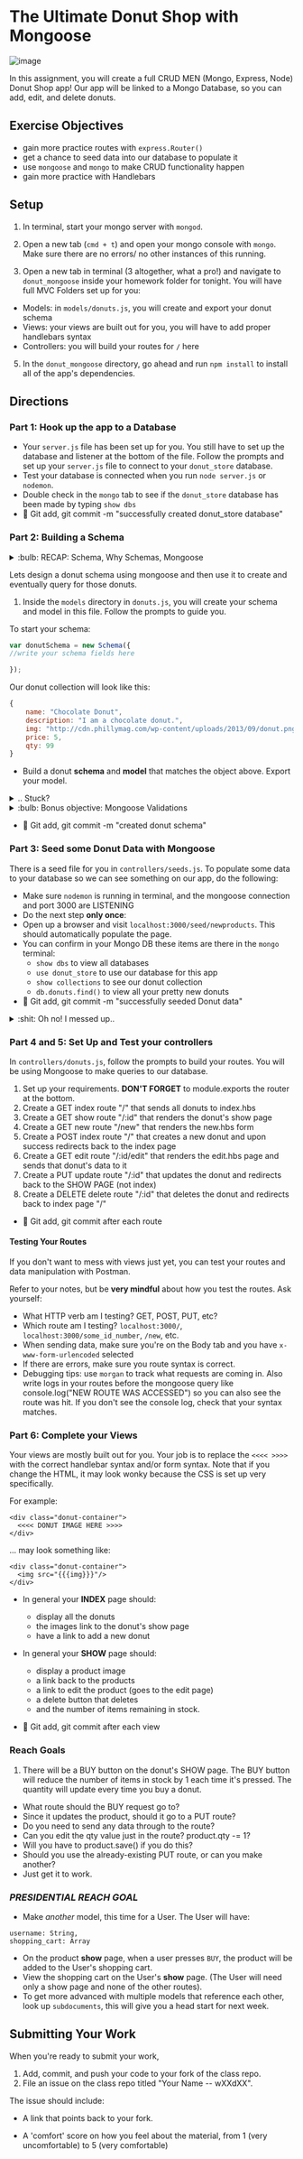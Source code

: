 # The Ultimate Donut Shop with Mongoose

![image](http://31.media.tumblr.com/6d5759ab02bb764c82e4577e3ba4af24/tumblr_nphj7tR2ZK1u3ihpao1_400.gif)

In this assignment, you will create a full CRUD MEN (Mongo, Express, Node) Donut Shop app! Our app will be linked to a Mongo Database, so you can add, edit, and delete donuts.

## Exercise Objectives
- gain more practice routes with `express.Router()`
- get a chance to seed data into our database to populate it
- use `mongoose` and `mongo` to make CRUD functionality happen
- gain more practice with Handlebars

## Setup
1. In terminal, start your mongo server with `mongod`.

2. Open a new tab (`cmd + t`) and open your mongo console with `mongo`. Make sure there are no errors/ no other instances of this running.

3. Open a new tab in terminal (3 altogether, what a pro!) and navigate to `donut_mongoose` inside your homework folder for tonight. You will have full MVC Folders set up for you:

  - Models: in `models/donuts.js`, you will create and export your donut schema
  - Views: your views are built out for you, you will have to add proper handlebars syntax
  - Controllers: you will build your routes for `/` here

5. In the `donut_mongoose` directory, go ahead and run `npm install` to install all of the app's dependencies.

## Directions

### Part 1: Hook up the app to a Database

- Your `server.js` file has been set up for you. You still have to set up the database and listener at the bottom of the file. Follow the prompts and set up your `server.js` file to connect to your `donut_store` database.
- Test your database is connected when you run `node server.js` or `nodemon`.
- Double check in the `mongo` tab to see if the `donut_store` database has been made by typing `show dbs`
- :dart: Git add, git commit -m "successfully created donut_store database"


### Part 2: Building a Schema

<details><summary>:bulb: RECAP: Schema, Why Schemas, Mongoose</summary>
#### What is a schema?

A schema is a way to organize, ahead of time, what a group of data is going to look like. This can be at various levels of a database depending on what kind of databases you are using.

Mongo, is schema-less on the database level. It doesn't care what the data looks like and will take in virtually anything as long as it's syntactically correct.

#### Why they are important

Even when you are using mongo, an inherently schema-less database, a schema can be very helpful. It helps control what is going into the database so that you can both know what is going into it, and to make validations.

#### Mongoose

This is where mongoose comes in. Instead of making sure everything we are putting into our database makes sense and conforms to some type of structure manually, mongoose allows us to define schemas. Mongoose, in the background, can enforce these schemas (as strictly as you like) in order to make sense of the data going into the database and to allow validation. It provides powerful and simple to use tools to do this.
</details>


Lets design a donut schema using mongoose and then use it to create and eventually query for those donuts.

1. Inside the `models` directory in `donuts.js`, you will create your schema and model in this file. Follow the prompts to guide you.

To start your schema:
```javascript
var donutSchema = new Schema({
//write your schema fields here

});
```

Our donut collection will look like this:

``` javascript
{
    name: "Chocolate Donut",
    description: "I am a chocolate donut.",
    img: "http://cdn.phillymag.com/wp-content/uploads/2013/09/donut.png",
    price: 5,
    qty: 99
}
```

- Build a donut **schema** and **model** that matches the object above. Export your model.

<details><summary>.. Stuck?</summary>

  - Your Donut schema should look like:

  ```
  var newDonut = new mongoose.Schema({
  	name: String,
      description: String,
      img: String,
      price: Number,
      qty: Number
  });
  ```

- The `models/donuts.js` isn't enough with just the Donut schema. Have you:

  - Checked your syntax? -- CAPITLIZATION counts here.

  - exported your model correctly with `module.exports`? Check your notes for syntax. There is more than 1 way to do this.
</details>

<details><summary>:bulb: Bonus objective: Mongoose Validations</summary>
Go to the Mongoose documentation to learn more about validations and defaults: http://mongoosejs.com/docs/api.html

The name field and description are both required, so make sure that the schema accommodates for that.

</details>


- :dart: Git add, git commit -m "created donut schema"


### Part 3: Seed some Donut Data with Mongoose

There is a seed file for you in `controllers/seeds.js`. To populate some data to your database so we can see something on our app, do the following:

- Make sure `nodemon` is running in terminal, and the mongoose connection and port 3000 are LISTENING
- Do the next step **only once**:
- Open up a browser and visit `localhost:3000/seed/newproducts`. This should automatically populate the page.
- You can confirm in your Mongo DB these items are there in the `mongo` terminal:
  - `show dbs` to view all databases
  - `use donut_store` to use our database for this app
  - `show collections` to see our donut collection
  - `db.donuts.find()` to view all your pretty new donuts
- :dart: Git add, git commit -m "successfully seeded Donut data"

<details><summary>:shit: Oh no! I messed up..</summary>
- Each time you visit `localhost:3000/seed/newproducts` you will seed those donut objects. Doing this more than 1x will duplicate your items.

- If you want to drop your donut collection, in the terminal tab that has mongo open enter:
  - `show dbs` to view all databases
  - `use donut_store` to use our database for this app
  - `show collections` to see our donut collection
  - `db.donuts.drop()` to delete **all** of your donut records
- To re-populate your database, you will have to visit `localhost:3000/seed/newproducts` again and repeat part 3.
</details>

### Part 4 and 5: Set Up and Test your controllers

In `controllers/donuts.js`, follow the prompts to build your routes. You will be using Mongoose to make queries to our database.

1. Set up your requirements. **DON'T FORGET** to module.exports the router at the bottom.
2. Create a GET index route "/" that sends all donuts to index.hbs
3. Create a GET show route "/:id" that renders the donut's show page
4. Create a GET new route "/new" that renders the new.hbs form
5. Create a POST index route "/" that creates a new donut and upon success redirects back to the index page
6. Create a GET edit route "/:id/edit" that renders the edit.hbs page and sends that donut's data to it
7. Create a PUT update route "/:id" that updates the donut and redirects back to the SHOW PAGE (not index)
8. Create a DELETE delete route "/:id" that deletes the donut and redirects back to index page "/"
- :dart: Git add, git commit after each route


#### Testing Your Routes

If you don't want to mess with views just yet, you can test your routes and data manipulation with Postman.

Refer to your notes, but be **very mindful** about how you test the routes. Ask yourself:
  - What HTTP verb am I testing? GET, POST, PUT, etc?
  - Which route am I testing? `localhost:3000/`, `localhost:3000/some_id_number`, `/new`, etc.
  - When sending data, make sure you're on the Body tab and you have `x-www-form-urlencoded` selected
  - If there are errors, make sure you route syntax is correct.
  - Debugging tips: use `morgan` to track what requests are coming in. Also write logs in your routes before the mongoose query like console.log("NEW ROUTE WAS ACCESSED") so you can also see the route was hit. If you don't see the console log, check that your syntax matches.


### Part 6: Complete your Views

Your views are mostly built out for you. Your job is to replace the `<<<< >>>>` with the correct handlebar syntax and/or form syntax. Note that if you change the HTML, it may look wonky because the CSS is set up very specifically.

For example:
```
<div class="donut-container">
  <<<< DONUT IMAGE HERE >>>>
</div>
```

... may look something like:
```
<div class="donut-container">
  <img src="{{{img}}}"/>
</div>
```

- In general your **INDEX** page should:
  - display all the donuts
  - the images link to the donut's show page
  - have a link to add a new donut

- In general your **SHOW** page should:
  - display a product image
  - a link back to the products
  - a link to edit the product (goes to the edit page)
  - a delete button that deletes
  - and the number of items remaining in stock.

- :dart: Git add, git commit after each view


### Reach Goals

1. There will be a BUY button on the donut's SHOW page. The BUY button will reduce the number of items in stock by 1 each time it's pressed. The quantity will update every time you buy a donut.
  - What route should the BUY request go to?
  - Since it updates the product, should it go to a PUT route?
  - Do you need to send any data through to the route?
  - Can you edit the qty value just in the route? product.qty -= 1?
  - Will you have to product.save() if you do this?
  - Should you use the already-existing PUT route, or can you make another?
  - Just get it to work.

### *PRESIDENTIAL REACH GOAL*

-  Make *another* model, this time for a User. The User will have:

  ```
  username: String,
  shopping_cart: Array
  ```

- On the product **show** page, when a user presses `BUY`, the product will be added to the User's shopping cart.
- View the shopping cart on the User's **show** page. (The User will need only a show page and none of the other routes).
- To get more advanced with multiple models that reference each other, look up `subdocuments`, this will give you a head start for next week.

## Submitting Your Work

  When you're ready to submit your work,

  1.  Add, commit, and push your code to your fork of the class repo.
  2.  File an issue on the class repo titled "Your Name -- wXXdXX".

  The issue should include:

  -   A link that points back to your fork.

  -   A 'comfort' score on how you feel about the material, from 1 (very
      uncomfortable) to 5 (very comfortable)
